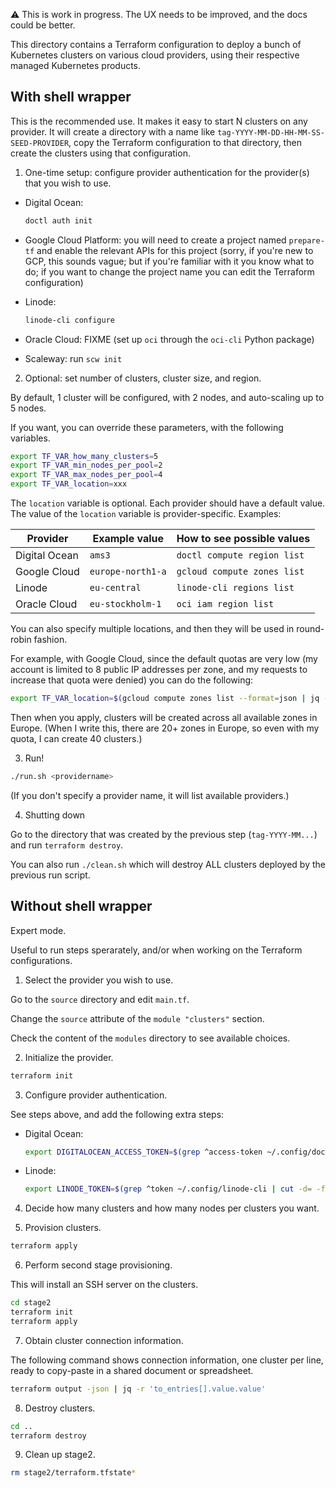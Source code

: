 ⚠️ This is work in progress. The UX needs to be improved,
and the docs could be better.

This directory contains a Terraform configuration to deploy
a bunch of Kubernetes clusters on various cloud providers,
using their respective managed Kubernetes products.

## With shell wrapper

This is the recommended use. It makes it easy to start N clusters
on any provider. It will create a directory with a name like
`tag-YYYY-MM-DD-HH-MM-SS-SEED-PROVIDER`, copy the Terraform configuration
to that directory, then create the clusters using that configuration.

1. One-time setup: configure provider authentication for the provider(s) that you wish to use.

- Digital Ocean:
  ```bash
  doctl auth init
  ```

- Google Cloud Platform: you will need to create a project named `prepare-tf`
  and enable the relevant APIs for this project (sorry, if you're new to GCP,
  this sounds vague; but if you're familiar with it you know what to do; if you
  want to change the project name you can edit the Terraform configuration)

- Linode:
  ```bash
  linode-cli configure
  ```

- Oracle Cloud: FIXME
  (set up `oci` through the `oci-cli` Python package)

- Scaleway: run `scw init`

2. Optional: set number of clusters, cluster size, and region.

By default, 1 cluster will be configured, with 2 nodes, and auto-scaling up to 5 nodes.

If you want, you can override these parameters, with the following variables.

```bash
export TF_VAR_how_many_clusters=5
export TF_VAR_min_nodes_per_pool=2
export TF_VAR_max_nodes_per_pool=4
export TF_VAR_location=xxx
```

The `location` variable is optional. Each provider should have a default value.
The value of the `location` variable is provider-specific. Examples:

| Provider      | Example value     | How to see possible values
|---------------|-------------------|---------------------------
| Digital Ocean | `ams3`            | `doctl compute region list`
| Google Cloud  | `europe-north1-a` | `gcloud compute zones list`
| Linode        | `eu-central`      | `linode-cli regions list`
| Oracle Cloud  | `eu-stockholm-1`  | `oci iam region list`

You can also specify multiple locations, and then they will be
used in round-robin fashion.

For example, with Google Cloud, since the default quotas are very
low (my account is limited to 8 public IP addresses per zone, and
my requests to increase that quota were denied) you can do the
following:

```bash
export TF_VAR_location=$(gcloud compute zones list --format=json | jq -r .[].name | grep ^europe)
```

Then when you apply, clusters will be created across all available
zones in Europe. (When I write this, there are 20+ zones in Europe,
so even with my quota, I can create 40 clusters.)

3. Run!

```bash
./run.sh <providername>
```

(If you don't specify a provider name, it will list available providers.)

4. Shutting down

Go to the directory that was created by the previous step (`tag-YYYY-MM...`)
and run `terraform destroy`.

You can also run `./clean.sh` which will destroy ALL clusters deployed by the previous run script.

## Without shell wrapper

Expert mode.

Useful to run steps sperarately, and/or when working on the Terraform configurations.

1. Select the provider you wish to use.

Go to the `source` directory and edit `main.tf`.

Change the `source` attribute of the `module "clusters"` section.

Check the content of the `modules` directory to see available choices.

2. Initialize the provider.

```bash
terraform init
```

3. Configure provider authentication.

See steps above, and add the following extra steps:

- Digital Ocean:
  ```bash
  export DIGITALOCEAN_ACCESS_TOKEN=$(grep ^access-token ~/.config/doctl/config.yaml | cut -d: -f2 | tr -d " ")
  ```

- Linode:
  ```bash
  export LINODE_TOKEN=$(grep ^token ~/.config/linode-cli | cut -d= -f2 | tr -d " ")
  ```

4. Decide how many clusters and how many nodes per clusters you want.

5. Provision clusters.

```bash
terraform apply
```

6. Perform second stage provisioning.

This will install an SSH server on the clusters.

```bash
cd stage2
terraform init
terraform apply
```

7. Obtain cluster connection information.

The following command shows connection information, one cluster per line, ready to copy-paste in a shared document or spreadsheet.

```bash
terraform output -json | jq -r 'to_entries[].value.value'
```

8. Destroy clusters.

```bash
cd ..
terraform destroy
```

9. Clean up stage2.

```bash
rm stage2/terraform.tfstate*
```
